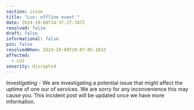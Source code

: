 ```yaml
---
section: issue
title: "Lux: offline event "
date: 2024-10-08T14:37:17.787Z
resolved: false
draft: false
informational: false
pin: false
resolvedWhen: 2024-10-08T20:07:05.103Z
affected:
  - LU1
severity: disrupted
---
```

*Investigating* - We are investigating a potential issue that might affect the uptime of one our of services. We are sorry for any inconvenience this may cause you. This incident post will be updated once we have more information.